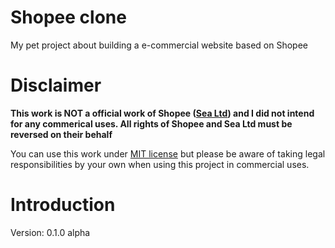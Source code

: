 # Shopee clone
My pet project about building a e-commercial website based on Shopee

# Disclaimer
**This work is NOT a official work of Shopee ([Sea Ltd](https://www.sea.com/home)) and I did not intend for any commerical uses. All rights of Shopee and Sea Ltd must be reversed on their behalf**

You can use this work under [MIT license](https://github.com/tr-nhan/Shopee-clone/blob/main/LICENSE) but please be aware of taking legal responsibilities by your own when using this project in commercial uses.

# Introduction
Version: 0.1.0 alpha
